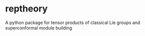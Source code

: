 # reptheory
A python package for tensor products of classical Lie groups and superconformal module building 
